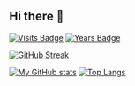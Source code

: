 ## Hi there 👋
[![Visits Badge](https://badges.pufler.dev/visits/iliailmer/git-badges)](https://badges.pufler.dev) [![Years Badge](https://badges.pufler.dev/years/iliailmer)](https://badges.pufler.dev)

[![GitHub Streak](https://github-readme-streak-stats.herokuapp.com/?user=DenverCoder1&theme=dark)](https://git.io/streak-stats)
<!--
**iliailmer/iliailmer** is a ✨ _special_ ✨ repository because its `README.md` (this file) appears on your GitHub profile.

Here are some ideas to get you started:
-->
<!-- - 🔭 I’m currently working on my PhD! -->

[![My GitHub stats](https://github-readme-stats.vercel.app/api?username=iliailmer&show_icons=true)](https://github.com/iliailmer/github-readme-stats) [![Top Langs](https://github-readme-stats.vercel.app/api/top-langs/?username=iliailmer&layout=compact)](https://github.com/iliailmer/github-readme-stats)

